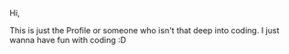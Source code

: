 Hi,

This is just the Profile or someone who isn't that deep into coding.
I just wanna have fun with coding :D
